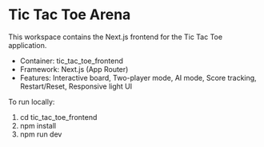 # Tic Tac Toe Arena

This workspace contains the Next.js frontend for the Tic Tac Toe application.

- Container: tic_tac_toe_frontend
- Framework: Next.js (App Router)
- Features: Interactive board, Two-player mode, AI mode, Score tracking, Restart/Reset, Responsive light UI

To run locally:
1. cd tic_tac_toe_frontend
2. npm install
3. npm run dev
